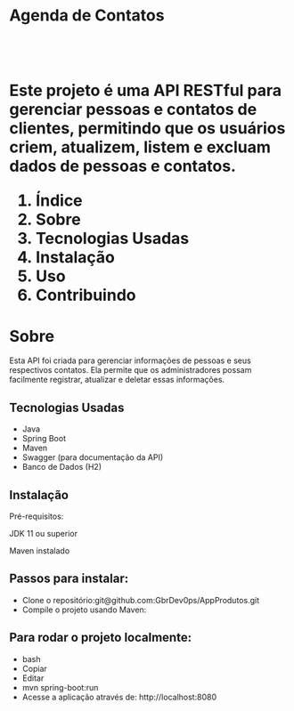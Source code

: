<h1>Agenda de Contatos<h1/> 
<br/>
<p>Este projeto é uma API RESTful para gerenciar pessoas e contatos de clientes, permitindo que os usuários criem, atualizem, listem e excluam dados de pessoas e contatos.</p>


<ol>
  <li>Índice</li>
  <li>Sobre</li>
  <li>Tecnologias Usadas</li>
  <li>Instalação</li>
  <li>Uso</li>
  <liEndpoints</li>
  <li>Contribuindo</li>
</ol>
<h1>Sobre</h1>
               
<p>Esta API foi criada para gerenciar informações de pessoas e seus respectivos contatos. Ela permite que os administradores possam facilmente registrar, atualizar e deletar essas informações.
</p>

<h2>Tecnologias Usadas</h2>
<ul>
  <li>Java</li>
  <li>Spring Boot</li>
  <li>Maven</li>
  <li>Swagger (para documentação da API)</li>
  <li>Banco de Dados (H2)</li>
</ul>

<h2>Instalação</h2>

Pré-requisitos:<br/>

<p>JDK 11 ou superior</p>
<p>Maven instalado</p>

<h2>Passos para instalar:</h2>
<ul>
  <li>Clone o repositório:git@github.com:GbrDev0ps/AppProdutos.git </li>
  <li>Compile o projeto usando Maven:</li>
</ul>

<h2>Para rodar o projeto localmente:</h2>
<ul>
  <li>bash</li>
  <li>Copiar</li>
  <li>Editar</li>
  <li>mvn spring-boot:run</li>
  <li>Acesse a aplicação através de: http://localhost:8080</li>
</ul>
